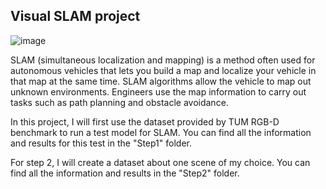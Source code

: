 ## Visual SLAM project

![image](https://github.com/Ekumi9743/Visual-SLAM-project/assets/161907227/7f3346e3-4697-4ccc-9b8c-87c55daaff5e)

SLAM (simultaneous localization and mapping) is a method often used for autonomous vehicles that lets you build a map and localize your vehicle in that map at the same time. SLAM algorithms allow the vehicle to map out unknown environments. Engineers use the map information to carry out tasks such as path planning and obstacle avoidance.

In this project, I will first use the dataset provided by TUM RGB-D benchmark to run a test model for SLAM. You can find all the information and results for this test in the "Step1" folder.

For step 2, I will create a dataset about one scene of my choice. You can find all the information and results in the "Step2" folder.
